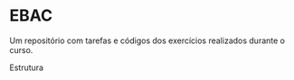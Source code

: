 # EBAC
Um repositório com tarefas e códigos dos exercícios realizados durante o curso.

Estrutura

<!--data/: Criação de um banco de dados próprio, realiza o cálculo da média, da variância e do desvio padrão 
notebook/: Google Colab
scripts/: Python
results/: Resultados da média, variância, desvio padrão, banco de alunos e notas e -->
